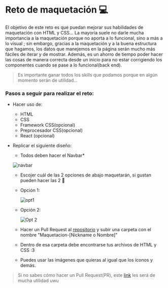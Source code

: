 # Reto de maquetación :computer:

El objetivo de este reto es que puedan mejorar sus habilidades de maquetación con HTML y CSS... La mayoría suele no darle mucha importancia a la maquetación porque no aporta a lo funcional, sino a más a lo visual ; sin embargo, gracias a la maquetación y a la buena estructura que hagamos, los datos que manejemos en la página serán mucho más fáciles de iterar y de mostrar. Además, es un ahorro de tiempo poder hacer las cosas de manera correcta desde un inicio para no estar corrigiendo los componentes cuando se pase a lo funcional(back end).

> Es importante ganar todos los skills que podamos porque en algún momento serán de utilidad...

### Pasos a seguir para realizar el reto:

* Hacer uso de:

  * HTML
  * CSS
  * Framework CSS(opcional)
  * Preprocesador CSS(opcional)
  * React (opcional) 

* Replicar el siguiente diseño:

  * Todos deben hacer el Navbar*

  ![navbar](https://i.ibb.co/D7VJKLy/p0.png)

  * Escojer cuál de las 2 opciones de abajo maquetarán, si gustan pueden hacer las 2 :frog:

  * Opción 1:

    ![opt1](https://i.ibb.co/d2HYhLs/p1-1.png)

  * Opción 2:

    ![Opt 2](https://i.ibb.co/txqbK6n/p2.png)

  * Hacer un Pull Request al [repositorio](https://github.com/gracenikole/RetoDeMaquetaci-n.git) y subir una carpeta con el nombre "Maquetacion-[Nickname o Nombre]" 

  * Dentro de esa carpeta debe encontrarse tus archivos de HTML y CSS :3

  * Puedes usar las imágenes que quieras al igual que los íconos y demás.
    
    

> Si no sabes cómo hacer un Pull Request(PR), este [link](https://www.freecodecamp.org/news/how-to-make-your-first-pull-request-on-github-3/) les será de mucha utilidad uwu
